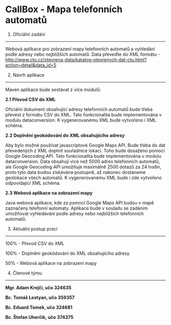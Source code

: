 CallBox - Mapa telefonních automatů
===================================

1. Oficiální zadání
-------------------

Webová aplikace pro zobrazení mapy telefonních automatů a vyhledání podle adresy nebo nejbližších automatů. Data převeďte do XML formátu - http://www.ctu.cz/otevrena-data/katalog-otevrenych-dat-ctu.html?action=detail&data_id=5

2. Návrh aplikace
-----------------

Maven aplikace bude sestávat z více modulů:

**2.1 Převod CSV do XML**

Oficiální dokument obsahující adresy telefonních automatů bude třeba převést z formátu CSV do XML. Tato funkcionalita bude implementována v modulu dataconversion. K vygenerovanému XML bude vytvořeno i XML schéma.

**2.2 Doplnění geokódování do XML obsahujícího adresy**

Aby bylo možné používat javascriptové Google Maps API. Bude třeba do dat převedených z XML doplnit souřadnice lokací. Toho bude dosaženo pomocí Google Geocoding API. Tato funkcionalita bude implementována v modulu dataconversion.
Data obsahují více než 5000 adres telefonních automatů, ale Google Geocoding API umožňuje maximálně 2500 dotazů za 24 hodin, proto tyto data budou získávána postupně, až nakonec dostaneme geolokace všech automatů.
K vygenerovanému XML bude i zde vytvořeno odpovídající XML schéma.

**2.3 Webová aplikace na zobrazení mapy**

Java webová aplikace, kde za pomocí Google Maps API budou v mapě zaznačeny telefonní automaty. Aplikace bude v souladu se zadáním umožňovat vyhledávání podle adresy nebo nejbližších telefonních automatů.

3. Aktuální postup prací
------------------------

100% - Převod CSV do XML

100% - Doplnění geokódování do XML obsahujícího adresy
 
 50% - Webová aplikace na zobrazení mapy

4. Členové týmu
---------------

**Mgr. Adam Krejčí, učo 324635**

**Bc. Tomáš Lestyan, učo 359357**

**Bc. Eduard Tomek, učo 324681**

**Bc. Štefan Uherčík, učo 374375**
